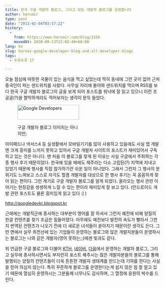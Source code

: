 ```yaml
---
title: 한국 구글 개발자 블로그, 그리고 모든 개발자 블로그를 응원합니다
author: haruair
type: post
date: "2013-02-04T03:57:22"
history:
  - 
    from: https://www.haruair.com/blog/1556
    movedAt: 2018-09-13T22:02:40+00:00
lang: ko
slug: koreas-google-developer-blog-and-all-developer-blogs
tags:
  - 두루두루 IT

---
```

오늘 점심에 따뜻한 국물이 있는 음식을 먹고 싶었는데 딱히 동네에 그런 곳이 없어 근처 중국인이 파는 샌드위치를 사왔다. 사무실 자리에 돌아와 샌드위치를 먹으며 RSS를 보다 한국 구글 개발자 블로그의 글을 보게 되어 포스트를 워낙에 잘 읽고 있으니 이런 조공글(?)을 짤막하게라도 적어보자는 생각이 문득 들었다.<figure style="width: 200px" class="wp-caption aligncenter">

<img src="https://developers.google.com/_static/images/developers-logo.png?resize=200%2C48" width="200" height="48" alt="Google Developers" class data-recalc-dims="1" /><figcaption class="wp-caption-text">구글 개발자 블로그 이미지는 아니지만;</figcaption></figure> 

아이패드나 넥서스4 등 실생활에서 모바일기기를 많이 사용하고 있음에도 사실 앱 개발엔 크게 흥미를 느끼지 못하고 있어서 구글 개발자 사이트의 포스트가 재미있어서 구독하고 있는 것은 아니다. 맨 처음 이 블로그를 찾게 된 이유는 사실 구글에서 주최하는 각종 행사 후기 때문이었다. 한국에 있을 때에도 제주라는 다소 고립된(?) 지역에 지내고 있었기 때문에 행사를 직접 참가하기란 쉬운 일이 아니었다. 그래서 그런지 그 행사의 분위기도 느껴보고 스스로 자극도 할겸 개발자를 대상으로 한 행사 후기는 꼭 꼼꼼하게 찾아 읽는 편이다. 그런 계기로 구글 개발자 블로그를 알게 되었다. 올라오는 행사 관련 이야기는 현장감을 생생하게 느낄 수 있는 편이라 재미있게 잘 보고 있다. (안드로이드 개발 관련 포스트도 물론 흥미있게 읽고 있다 :] )

<a href="http://googledevkr.blogspot.kr" target="_blank">http://googledevkr.blogspot.kr</a>

근래에는 개발직군에 종사하는 대부분이 영어를 잘 하셔서 그런지 예전에 비해 양질의 한글 컨텐츠를 찾기 조금은 힘들어졌다. 아무래도 예전보다 발전의 속도가 빨라서 그런지 번역된 컨텐츠가 나오기 전에 더 새로운 녀석들이 쏟아지기 때문이란 생각도 든다. 그런 면에서 실무 최전선에 있는 기업들이 운영하는 블로그와 많은 개발자분들이 운영하시는 블로그는 나와 같은 개발자(영어 못하는;;)에겐 빛과도 같다.

위 언급한 구글 블로그와 더불어 <a href="http://dev.kthcorp.com/" target="_blank">KTH</a>, <a href="http://helloworld.naver.com" target="_blank">네이버</a>, <a href="http://daumdna.tistory.com/" target="_blank">다음</a>에서 운영하는 개발자 블로그, 그리고 실무에 종사하시면서도 부지런히 포스트 해주시는 많은 개발자분들의 블로그를 통해 발행되는 양질의 컨텐츠들이 더욱 튼튼한 개발자 생태계를 만드는데 기여를 한다는 사실을 믿어 의심치 않는다. 특히 꾸준하게 블로그를 운영한다는게 쉽지 않은 점 잘 알고 있기 때문에 열심히 운영하시는 그분들께 너무나도 감사하며, 그 열정에 응원의 박수를 드린다.